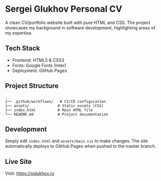 # Sergei Glukhov Personal CV

A clean CV/portfolio website built with pure HTML and CSS. The project showcases my background in software development, highlighting areas of my expertise.

## Tech Stack

- Frontend: HTML5 & CSS3
- Fonts: Google Fonts (Inter)
- Deployment: GitHub Pages

## Project Structure

```
.
├── .github/workflows/   # CI/CD configuration
├── assets/             # Static assets (CSS)
├── index.html          # Main HTML file
└── README.md           # Project documentation
```

## Development

Simply edit `index.html` and `assets/main.css` to make changes. The site automatically deploys to GitHub Pages when pushed to the master branch.

## Live Site

Visit: https://sglukhov.ru
